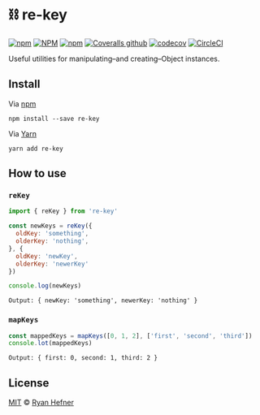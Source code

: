 # ⛓ re-key

[![npm](https://img.shields.io/npm/v/re-key?style=flat-square)](https://www.pkgstats.com/pkg:re-key)
[![NPM](https://img.shields.io/npm/l/re-key?style=flat-square)](LICENSE)
[![npm](https://img.shields.io/npm/dt/re-key?style=flat-square)](https://www.pkgstats.com/pkg:re-key)
[![Coveralls github](https://img.shields.io/coveralls/github/ryanhefner/re-key?style=flat-square)](https://coveralls.io/github/ryanhefner/re-key)
[![codecov](https://codecov.io/gh/ryanhefner/re-key/branch/master/graph/badge.svg)](https://codecov.io/gh/ryanhefner/re-key)
[![CircleCI](https://img.shields.io/circleci/build/github/ryanhefner/re-key?style=flat-square)](https://circleci.com/gh/ryanhefner/re-key)

Useful utilities for manipulating–and creating–Object instances.

## Install

Via [npm](https://npmjs.com/package/re-key)

```
npm install --save re-key
```

Via [Yarn](https://yarn.fyi/re-key)

```
yarn add re-key
```

## How to use

### `reKey`

```js
import { reKey } from 're-key'

const newKeys = reKey({
  oldKey: 'something',
  olderKey: 'nothing',
}, {
  oldKey: 'newKey',
  olderKey: 'newerKey'
})

console.log(newKeys)
```
```
Output: { newKey: 'something', newerKey: 'nothing' }
```

### `mapKeys`

```js
const mappedKeys = mapKeys([0, 1, 2], ['first', 'second', 'third'])
console.lot(mappedKeys)
```
```
Output: { first: 0, second: 1, third: 2 }
```

## License

[MIT](LICENSE) © [Ryan Hefner](https://www.ryanhefner.com)
